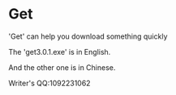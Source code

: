 # Get
'Get' can help you download something quickly 

The 'get3.0.1.exe' is in English.

And the other one is in Chinese.

Writer's QQ:1092231062
